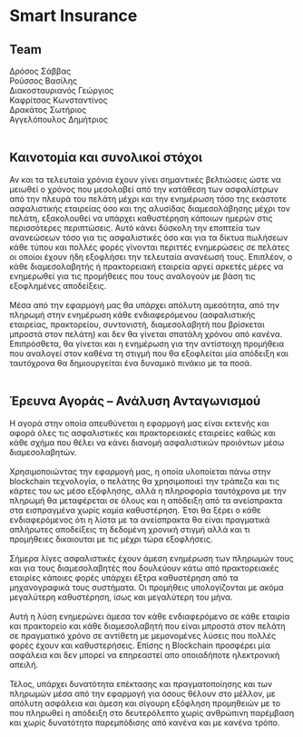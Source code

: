# Smart Insurance
## Team
Δρόσος Σάββας<br/>
Ρούσσος Βασίλης<br/>
Διακοσταυριανός Γεώργιος<br/>
Καφρίτσας Κωνσταντίνος<br/>
Δρακάτος Σωτήριος<br/>
Αγγελόπουλος Δημήτριος<br/>
<br/>
## Καινοτομία και συνολικοί στόχοι<br/>
Αν και τα τελευταία χρόνια έχουν γίνει σημαντικές βελτιώσεις ώστε να μειωθεί ο χρόνος που μεσολαβεί από την κατάθεση των ασφαλίστρων από την πλευρά του πελάτη μέχρι και την ενημέρωση τόσο της εκάστοτε ασφαλιστικής εταιρείας όσο και της αλυσίδας διαμεσολάβησης μέχρι τον πελάτη, εξακολουθεί να υπάρχει καθυστέρηση κάποιων ημερών στις περισσότερες περιπτώσεις. Αυτό κάνει δύσκολη την εποπτεία των ανανεώσεων τόσο για τις ασφαλιστικές όσο και για τα δίκτυα πωλήσεων κάθε τύπου και πολλές φορές γίνονται περιττές ενημερώσεις σε πελάτες οι οποίοι έχουν ήδη εξοφλήσει την τελευταία ανανέωσή τους. Επιπλέον, ο κάθε διαμεσολαβητής ή πρακτορειακή εταιρεία αργεί αρκετές μέρες να ενημερωθεί για τις προμήθειες που τους αναλογούν με βάση τις εξοφλημένες αποδείξεις.<br/><br/>
Μέσα από την εφαρμογή μας θα υπάρχει απόλυτη αμεσότητα, από την πληρωμή στην ενημέρωση κάθε ενδιαφερόμενου (ασφαλιστικής εταιρείας, πρακτορείου, συντονιστή, διαμεσολαβητή που βρίσκεται μπροστά στον πελάτη) και δεν θα γίνεται σπατάλη χρόνου από κανένα. Επιπρόσθετα, θα γίνεται και η ενημέρωση για την αντίστοιχη προμήθεια που αναλογεί στον καθένα τη στιγμή που θα εξοφλείται μία απόδειξη και ταυτόχρονα θα δημιουργείται ένα δυναμικό πινάκιο με τα ποσά. 
<br/><br/>
## Έρευνα Αγοράς – Ανάλυση Ανταγωνισμού<br/>
Η αγορά στην οποία απευθύνεται η εφαρμογή μας είναι εκτενής και αφορά όλες τις ασφαλιστικές και πρακτορειακές εταιρείες καθώς και κάθε σχήμα που θέλει να κάνει διανομή ασφαλιστικών προιόντων μέσω διαμεσολαβητών.<br/><br/>
Χρησιμοποιώντας την εφαρμογή μας, η οποία υλοποίεται πάνω στην blockchain τεχνολογία, ο πελάτης θα χρησιμοποιεί την τράπεζα και τις κάρτες του ως μέσο εξόφλησης, αλλά η πληροφορία ταυτόχρονα με την πληρωμή θα μεταφέρεται σε όλους και η απόδειξη από τα ανείσπρακτα στα εισπραγμένα χωρίς καμία καθυστέρηση. Έτσι θα ξέρει ο κάθε ενδιαφερόμενος ότι η λίστα με τα ανείσπρακτα θα είναι πραγματικά απλήρωτες αποδείξεις τη δεδομένη χρονική στιγμή αλλά και τι προμήθειες δικαιουται με τις μέχρι τώρα εξοφλήσεις.<br/><br/>
 Σήμερα λίγες ασφαλιστικές έχουν άμεση ενημέρωση των πληρωμών τους και για τους διαμεσολαβητές που δουλεύουν κάτω από πρακτορειακές εταιρίες κάποιες φορές υπάρχει έξτρα καθυστέρηση από τα μηχανογραφικά τους συστήματα. Οι προμήθεις υπολογίζονται με ακόμα μεγαλύτερη καθυστέρηση, ίσως και μεγαλύτερη του μήνα.<br/><br/>
Αυτή η λύση ενημερώνει άμεσα τον κάθε ενδιαφερόμενο σε κάθε εταιρία και πρακτορείο και κάθε διαμεσολαβητή που είναι μπροστά στον πελάτη σε πραγματικό χρόνο σε αντίθετη με μεμονομένες λύσεις που πολλές φορές έχουν και καθυστερήσεις. Επίσης η Blockchain προσφέρει μία ασφάλεια και δεν μπορεί να επηρεαστεί απο οποιαδήποτε ηλεκτρονική απειλή. <br/><br/>
Τέλος, υπάρχει δυνατότητα επέκτασης και πραγματοποίησης και των πληρωμών μέσα από την εφαρμογή για όσους θέλουν στο μέλλον, με απόλυτη ασφάλεια και άμεση και σίγουρη εξόφληση προμηθειών με το που πληρωθεί η απόδειξη στο δευτερόλεπτο χωρίς ανθρώπινη παρέμβαση και χωρίς δυνατότητα παρεμπόδισης από κανένα και με κανένα τρόπο.	
